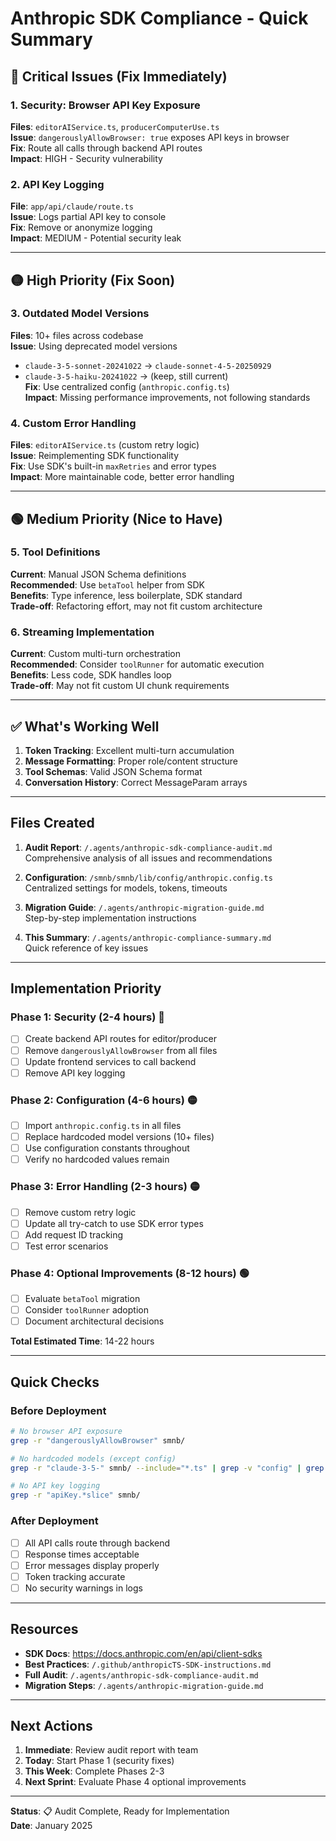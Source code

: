 # Anthropic SDK Compliance - Quick Summary

## 🔴 Critical Issues (Fix Immediately)

### 1. Security: Browser API Key Exposure
**Files**: `editorAIService.ts`, `producerComputerUse.ts`  
**Issue**: `dangerouslyAllowBrowser: true` exposes API keys in browser  
**Fix**: Route all calls through backend API routes  
**Impact**: HIGH - Security vulnerability  

### 2. API Key Logging
**File**: `app/api/claude/route.ts`  
**Issue**: Logs partial API key to console  
**Fix**: Remove or anonymize logging  
**Impact**: MEDIUM - Potential security leak  

---

## 🟡 High Priority (Fix Soon)

### 3. Outdated Model Versions
**Files**: 10+ files across codebase  
**Issue**: Using deprecated model versions  
- `claude-3-5-sonnet-20241022` → `claude-sonnet-4-5-20250929`
- `claude-3-5-haiku-20241022` → (keep, still current)  
**Fix**: Use centralized config (`anthropic.config.ts`)  
**Impact**: Missing performance improvements, not following standards  

### 4. Custom Error Handling
**Files**: `editorAIService.ts` (custom retry logic)  
**Issue**: Reimplementing SDK functionality  
**Fix**: Use SDK's built-in `maxRetries` and error types  
**Impact**: More maintainable code, better error handling  

---

## 🟢 Medium Priority (Nice to Have)

### 5. Tool Definitions
**Current**: Manual JSON Schema definitions  
**Recommended**: Use `betaTool` helper from SDK  
**Benefits**: Type inference, less boilerplate, SDK standard  
**Trade-off**: Refactoring effort, may not fit custom architecture  

### 6. Streaming Implementation
**Current**: Custom multi-turn orchestration  
**Recommended**: Consider `toolRunner` for automatic execution  
**Benefits**: Less code, SDK handles loop  
**Trade-off**: May not fit custom UI chunk requirements  

---

## ✅ What's Working Well

1. **Token Tracking**: Excellent multi-turn accumulation
2. **Message Formatting**: Proper role/content structure
3. **Tool Schemas**: Valid JSON Schema format
4. **Conversation History**: Correct MessageParam arrays

---

## Files Created

1. **Audit Report**: `/.agents/anthropic-sdk-compliance-audit.md`  
   Comprehensive analysis of all issues and recommendations

2. **Configuration**: `/smnb/smnb/lib/config/anthropic.config.ts`  
   Centralized settings for models, tokens, timeouts

3. **Migration Guide**: `/.agents/anthropic-migration-guide.md`  
   Step-by-step implementation instructions

4. **This Summary**: `/.agents/anthropic-compliance-summary.md`  
   Quick reference of key issues

---

## Implementation Priority

### Phase 1: Security (2-4 hours) 🔴
- [ ] Create backend API routes for editor/producer
- [ ] Remove `dangerouslyAllowBrowser` from all files
- [ ] Update frontend services to call backend
- [ ] Remove API key logging

### Phase 2: Configuration (4-6 hours) 🟡
- [ ] Import `anthropic.config.ts` in all files
- [ ] Replace hardcoded model versions (10+ files)
- [ ] Use configuration constants throughout
- [ ] Verify no hardcoded values remain

### Phase 3: Error Handling (2-3 hours) 🟡
- [ ] Remove custom retry logic
- [ ] Update all try-catch to use SDK error types
- [ ] Add request ID tracking
- [ ] Test error scenarios

### Phase 4: Optional Improvements (8-12 hours) 🟢
- [ ] Evaluate `betaTool` migration
- [ ] Consider `toolRunner` adoption
- [ ] Document architectural decisions

**Total Estimated Time**: 14-22 hours

---

## Quick Checks

### Before Deployment
```bash
# No browser API exposure
grep -r "dangerouslyAllowBrowser" smnb/

# No hardcoded models (except config)
grep -r "claude-3-5-" smnb/ --include="*.ts" | grep -v "config" | grep -v "DEPRECATED"

# No API key logging
grep -r "apiKey.*slice" smnb/
```

### After Deployment
- [ ] All API calls route through backend
- [ ] Response times acceptable
- [ ] Error messages display properly
- [ ] Token tracking accurate
- [ ] No security warnings in logs

---

## Resources

- **SDK Docs**: https://docs.anthropic.com/en/api/client-sdks
- **Best Practices**: `/.github/anthropicTS-SDK-instructions.md`
- **Full Audit**: `/.agents/anthropic-sdk-compliance-audit.md`
- **Migration Steps**: `/.agents/anthropic-migration-guide.md`

---

## Next Actions

1. **Immediate**: Review audit report with team
2. **Today**: Start Phase 1 (security fixes)
3. **This Week**: Complete Phases 2-3
4. **Next Sprint**: Evaluate Phase 4 optional improvements

---

**Status**: 📋 Audit Complete, Ready for Implementation  
**Date**: January 2025
